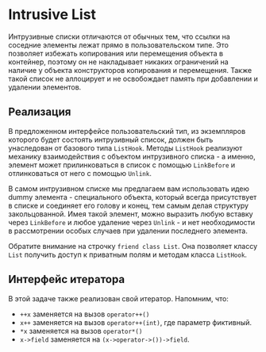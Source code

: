 # Intrusive List

Интрузивные списки отличаются от обычных тем, что ссылки на соседние элементы лежат прямо в пользовательском типе. Это позволяет избежать копирования или перемещения объекта в контейнер, поэтому он не накладывает никаких ограничений на наличие у объекта конструкторов копирования и перемещения. Также такой список не аллоцирует и не освобождает память при добавлении и удалении элементов.

## Реализация

В предложенном интерфейсе пользовательский тип, из экземпляров которого будет состоять интрузивный список, должен быть унаследован от базового типа `ListHook`. Методы `ListHook` реализуют механику взаимодействия с объектом интрузивного списка - а именно, элемент может прилинковаться в список с помощью `LinkBefore` и отлинковаться от него с помощью `Unlink`. 

В самом интрузивном списке мы предлагаем вам использовать идею dummy элемента - специального объекта, который всегда присутствует в списке и соединяет его голову и конец, тем самым делая структуру закольцованной. Имея такой элемент, можно выразить любую вставку через `LinkBefore` и любое удаление через `Unlink` - и нет необходимости в рассмотрении особых случаев при удалении последнего элемента.

Обратите внимание на строчку `friend class List`. Она позволяет классу `List` получить доступ к приватным полям и методам класса `ListHook`.

## Интерфейс итератора

В этой задаче также реализован свой итератор. Напомним, что:

* `++x` заменяется на вызов `operator++()`
* `x++` заменяется на вызов `operator++(int)`, где параметр фиктивный.
* `*x` заменяется на вызов `operator*()`
* `x->field` заменяется на `(x->operator->())->field`.
